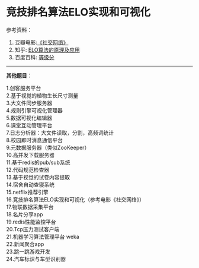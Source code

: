 #  竞技排名算法ELO实现和可视化


参考资料：
1. 豆瓣电影:[《社交网络》](https://movie.douban.com/subject/3205624/)
2. 知乎: [ELO算法的原理及应用](https://zhuanlan.zhihu.com/p/57480433)
3. 百度百科: [等级分](https://baike.baidu.com/item/%E7%AD%89%E7%BA%A7%E5%88%86/8609967?fr=aladdin)





---

**其他题目**：

1.创客服务平台  
2.基于视觉的植物生长尺寸测量  
3.大文件同步服务器  
4.规则引擎可视化管理器  
5.数据可视化编辑器  
6.课堂互动管理平台  
7.日志分析器：大文件读取，分割，高频词统计  
8.校园即时消息通信平台  
9.元数据服务器（类似ZooKeeper）  
10.高并发下载服务器  
11.基于redis的pub/sub系统  
12.代码规范检查器  
13.基于视觉的试卷内容提取  
14.宿舍自动查寝系统  
15.netflix推荐引擎  
16.竞技排名算法ELO实现和可视化（参考电影《社交网络》）    
17.物联数据采集平台  
18.名片分享app  
19.redis性能监控平台  
20.Tcp压力测试客户端  
21.机器学习算法管理平台 weka  
22.新闻聚合app  
23.跳一跳游戏开发  
24.汽车标识与车型识别器  
